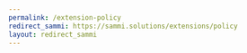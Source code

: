 ```yaml
---
permalink: /extension-policy
redirect_sammi: https://sammi.solutions/extensions/policy
layout: redirect_sammi
---
```

